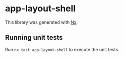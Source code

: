 # app-layout-shell

This library was generated with [Nx](https://nx.dev).

## Running unit tests

Run `nx test app-layout-shell` to execute the unit tests.
